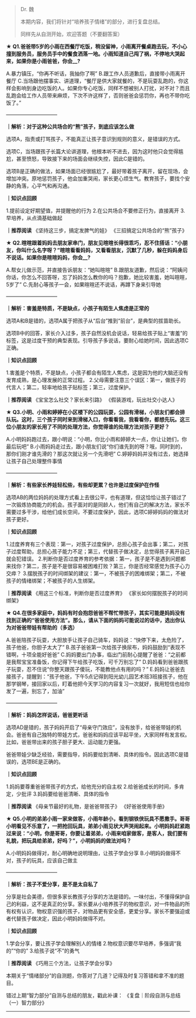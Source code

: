 > Dr. 魏
> 
> 本期内容，我们将针对“培养孩子情绪”的部分，进行复盘总结。
> 
> 
> 
> 同样先从自测开始，欢迎答题（不要翻答案）

 **★ Q1.爸爸带5岁的小雨在西餐厅吃饭，稍没留神，小雨离开餐桌跑去玩，不小心撞到服务员，服务员手中的餐食洒落一地。小雨知道自己闯了祸，不停地大哭起来，如果你是小雨爸爸，你会__?**

A.暴力镇压，“你再不听话，我抽你了啊”
B.跟工作人员道歉后，直接带小雨离开餐厅
C.当场跟他摆事实、讲道理，“餐厅是供大家就餐的，不是玩耍乱跑的，你这样会影响到身边吃饭的人。如果你专心吃饭，同样不想被别人打扰，对不对？而且乱跑会给工作人员带来麻烦，下次不许这样了，否则爸爸会惩罚你，再也不带你吃饭了。”

——————————

 **｜解析：对于这种公共场合的“熊”孩子，到底应该怎么做**

选项A，指责或打骂孩子，不能真正让孩子意识到规则的意义，是错误的方式。

选项C，当场跟孩子长篇大论讲道理，他根本听不进去，因为这时他只会觉得尴尬，甚至愤怒，导致接下来的场面会继续失控，因此C是错的。

选项B是正确的做法，如果场面已经很尴尬了，最好带着孩子离开，留在现场，会增加冲突。原地惩罚孩子，他会加重哭闹，家长更心烦生气。教育孩子，要找个安静的角落，心平气和再沟通。

 **｜知识点回顾**

1.提前设定好期望值，并提醒他的行为
2.在公共场合不要修正行为，直接离开
3.早培养，从点滴基础做起

 **｜推荐阅读** 
《坚持这三步，搞定发脾气的娃》
《三招搞定公共场合的“熊”孩子》

 **★ Q2.暄暄跟着妈妈去朋友家串门，朋友见暄暄长得很乖巧，忍不住搭话：“小朋友，你叫什么名字呀？”暄暄看看妈妈，又看看朋友，沉默了几秒，躲在妈妈身后不说话。如果你是暄暄妈妈，你会__?**

A.帮女儿做示范，并直接告诉朋友：“她叫暄暄”
B.跟朋友道歉，然后说：“阿姨问你话，你怎么不回答呀，忘了妈妈怎么教你的吗？抱歉，她比较害羞，她叫暄暄，5岁了”
C.先耐心等孩子一会，如果暄暄还不说话，再蹲下身来引导她

——————————

 **｜解析：害羞是特质，不是缺点，小孩子有陌生人焦虑是正常的**

选项A和B是错的，选项A属于把孩子从“后台”推到“前台”，是典型的拔苗助长。

选项B中的回答，家长介入过多，孩子自然没机会说话，轻易给孩子贴上“害羞”的标签，这是过度干预的典型表现。引导孩子多说话，要耐心给她时间，因此选项C正确。

 **｜知识点回顾**

1.害羞是个特质，不是缺点，小孩子都会有陌生人焦虑，这是因为他的大脑还没有发育成熟，是心理发展的正常过程。
2.父母需要注意三个误区：第一，做孩子的代言人；第二，轻率地给孩子贴标签；第三，过度保护。

 **｜推荐阅读** 
《宝宝怎么社交？家长来引路》
《假装游戏，玩出社交小达人》

 **★ Q3.小明、小雨和婷婷在小区楼下的公园玩耍，公园有滑梯，小朋友们都会排队玩。这时，三个孩子同时来到滑梯入口，你看看我，我看看你，都想先玩。这三位小朋友的家长用了不同的处理方法，你觉得谁的处理方法对孩子更好？**

A.小明妈妈跑过去，跟小明说：“小明，你比小雨和婷婷大一点，你让让她们，你最后玩吧”
B.小雨妈妈走过去，跟小朋友们说“你们谁先到的呀？哦，同时到的，那你们刚才谁先滑的？那这次就让另一个先滑吧”
C.婷婷妈妈并没有过去，她选择让孩子自己处理整件事情

——————————

 **｜解析：有些家长养娃轻松些，有些却更累？也许是过度保护在作怪**

选项AB的两位妈妈的处理方式看上去很公平，也有道理，但这恰恰让孩子错过了一次锻炼协商能力的机会。孩子面对的是同龄人，他们有自己的解决方法，家长不需要过多干涉，给他们成长空间，不要过度保护，因此，选项C婷婷妈妈的做法对孩子更好。

 **｜知识点回顾**

1.过度养育有三个表现：第一，对孩子过度保护，总担心孩子会出事；第二，对孩子过度帮助，总担心孩子能力不足；第三，代替孩子做决定，总觉得孩子离开自己就会犯错误。
2.判断你是否过度养育的参考依据：第一，孩子是不是遇到问题都来找你？第二，孩子是不是很容易被困难打败？第三，你是否经常感觉为孩子心力交瘁？
3.摆脱孩子的时间绑架的建议：第一，不被孩子的困难绑架；第二，不被孩子的情绪绑架；不被孩子的人生绑架。

 **｜推荐阅读** 
《用这三个标准，判断你是否过度养育》
《家长如何摆脱孩子的时间绑架》

 **★ Q4.在很多家庭中，妈妈有时会抱怨爸爸不帮忙带孩子，其实可能是妈妈没有找到正确的“爸爸使用方法”。那么，请从下面的妈妈可能说过的话中，选出你认为对爸爸带娃有帮助的（多选）**

A.爸爸陪孩子玩耍，大胆放手让孩子自己骑车，妈妈说：“快停下来，太危险了，孩子他爸，你胆子太大了”
B.孩子爸爸第一次给孩子换尿布，妈妈鼓励到“表现不错啊，十项全能好爸爸”
C.妈妈要出门办事，临出门前耐心提醒了爸爸：“之前都是我帮宝宝准备饭，你记得下午给孩子吃饭，可千万别忘了”
D.妈妈看到爸爸跟孩子玩耍，忍不住说“你整天跟孩子傻玩，不能教他点有用的吗？”
E.妈妈让爸爸去接孩子，提醒到：“孩子他爸，下午5点记得到阳光幼儿园艺术班3班接孩子，他在那学钢琴，接回家以后，盯着他把今天学习的内容复习一次就好，我用短信也给你发了一遍，别忘了，加油”

——————————

 **｜解析：妈妈怎样说话，爸爸更听话**

选项AD是错的，孩子妈妈开启了“母亲守门效应”，没有放手，给爸爸带娃的机会。爸爸有自己独特的带娃方式，爸爸和妈妈应该平起平坐，大家同样有发言权。比如，爸爸带出来的孩子胆子更大、运动能力更强。

爸爸带娃少缺乏经验，需要指导，妈妈要给到清晰、具体的指令。因此选项C是错误的，选项BE是正确的。

 **｜知识点回顾**

1.妈妈要尊重爸爸带孩子的方式，给他充分的自主权
2.给爸爸成长的时间，多肯定，少批评
3.妈妈要给爸爸清晰、具体的指令

 **｜推荐阅读** 
《母亲节最好的礼物，是爸爸带孩子》
《好爸爸使用手册》

 **★ Q5.小明的弟弟小雨一家来做客，小雨年龄小，看到钢铁侠玩具不愿撒手。哥哥小明看见不乐意了，一把抢回玩具，弟弟小雨见状大声哭闹起来。小明妈妈赶紧跑过来说：“小明，你是哥哥，你要让着弟弟，小雨来咱家做客，是客人，我们要有礼貌，把玩具给弟弟，好吗？”，小明妈妈的做法对吗？**

A.小明妈妈做得对，耐心明确地说明理由，让孩子学会分享
B.小明妈妈做得不对，孩子的玩具，应该自己做主

——————————

 **｜解析：孩子不爱分享，是不是太自私了**

分享是社会美德，但很多家长教孩子分享的方法是错的。一味付出，不懂得保护自己的利益，这不是真正的分享。家长要从小培养孩子的物权意识，对一件物品的所有权有认识，物权意识强的孩子，对物品更有安全感，更爱分享。家长不要强迫或者代替孩子做决定，因此小明妈妈做得不对。

 **｜知识点回顾**

1.学会分享，要让孩子学会理解别人的情绪
2.物权意识要尽早培养，多强调“我的”“你的”
3.给孩子说“不”的勇气

 **｜推荐阅读** 
《巧用三个方法，让孩子学会分享》

本期关于“情绪部分”的自测题，你答对了几道？记得及时复习答错和拿不准的题目。

错过上期“智力部分”自测与总结的朋友，戳此补课：
《复盘｜阶段自测与总结（一）智力部分》

---
